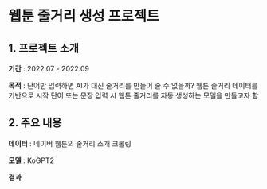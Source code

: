 # 웹툰 줄거리 생성 프로젝트

## 1. 프로젝트 소개
**기간** : 2022.07 - 2022.09

**목적** : 단어만 입력하면 AI가 대신 줄거리를 만들어 줄 수 없을까? 웹툰 줄거리 데이터를 기반으로 시작 단어 또는 문장 입력 시 웹툰 줄거리를 자동 생성하는 모델을 만들고자 함

## 2. 주요 내용
**데이터** : 네이버 웹툰의 줄거리 소개 크롤링

**모델** : KoGPT2

**결과**
